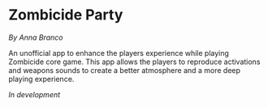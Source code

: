 # Zombicide Party
_By Anna Branco_

An unofficial app to enhance the players experience while playing Zombicide core game.
This app allows the players to reproduce activations and weapons sounds to create a better atmosphere and a more deep playing experience.

_In development_
